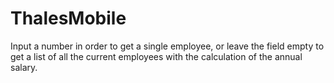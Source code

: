 # ThalesMobile

Input a number in order to get a single employee, or  leave the field empty to get a list of all the current employees with the calculation of the annual salary.
